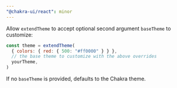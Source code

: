 ```yaml
---
"@chakra-ui/react": minor
---
```


Allow `extendTheme` to accept optional second argument `baseTheme` to customize:

```jsx
const theme = extendTheme(
  { colors: { red: { 500: "#ff0000" } } },
  // the base theme to customize with the above overrides
  yourTheme,
)
```

If no `baseTheme` is provided, defaults to the Chakra theme.
